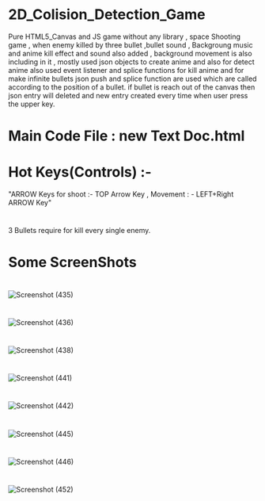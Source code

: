 # 2D_Colision_Detection_Game
Pure HTML5_Canvas and JS game without any library , space Shooting game , when enemy killed by three bullet ,bullet sound , Backgroung music and anime kill effect and sound also added , background movement is also including in it , mostly used json objects to create anime and also for detect anime also used event listener and splice functions for kill anime and for make infinite bullets json push and splice function are used which are called according to the position of a bullet. if bullet is reach out of the canvas then json entry will deleted and new entry created every time when user press the upper key.

# Main Code File : new Text Doc.html
# Hot Keys(Controls) :-
"ARROW Keys for shoot :- TOP Arrow Key , Movement : - LEFT+Right ARROW Key"
#
3 Bullets require for kill every single enemy.
# Some ScreenShots
#
![Screenshot (435)](https://user-images.githubusercontent.com/91584375/136516445-6b585a4f-8015-4e9a-a88f-a1fbfea44aaf.png)
#
![Screenshot (436)](https://user-images.githubusercontent.com/91584375/136516452-19f06fa6-de2c-4b30-9d1c-8cd96225e1e8.png)
#
![Screenshot (438)](https://user-images.githubusercontent.com/91584375/136516464-903a86de-bbb0-45fa-8800-e3affacfd3e9.png)
#

![Screenshot (441)](https://user-images.githubusercontent.com/91584375/136516469-3eb3ef3a-a0e8-4832-9548-f8cdf4186799.png)
#
![Screenshot (442)](https://user-images.githubusercontent.com/91584375/136516473-d2249827-96eb-4851-8fa2-40a1bad7618d.png)
#
![Screenshot (445)](https://user-images.githubusercontent.com/91584375/136516421-b40f5bc3-4eb3-4436-8345-7e1e390f8f15.png)
#
![Screenshot (446)](https://user-images.githubusercontent.com/91584375/136516431-462126c9-e339-48c9-9f35-cb83a80ad4d5.png)
#
![Screenshot (452)](https://user-images.githubusercontent.com/91584375/136516438-5ecbc9f6-e146-421c-85ef-8496010fe7f2.png)
